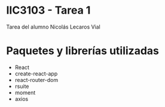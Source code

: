 # IIC3103 - Tarea 1
Tarea del alumno Nicolás Lecaros Vial

# Paquetes y librerías utilizadas
- React
- create-react-app
- react-router-dom
- rsuite
- moment
- axios
